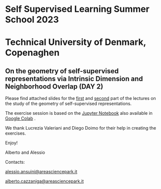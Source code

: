 # Self Supervised Learning Summer School 2023
# Technical University of Denmark, Copenaghen

## On the geometry of self-supervised representations via Intrinsic Dimension and Neighborhood Overlap (DAY 2)

Please find attached slides for the [first](https://github.com/AlbertoCazzaniga/DTU_SUMMER_SCHOOL_DAY2/blob/main/ML_Advanced_School_DAY2_PART1.pdf) and [second](https://github.com/AlbertoCazzaniga/DTU_SUMMER_SCHOOL_DAY2/blob/main/ML_Advanced_School_DAY2_PART2.pdf) part of the lectures on the study of the geometry of self-supervised representations.

The exercise session is based on the [Jupyter Notebook](https://github.com/AlbertoCazzaniga/DTU_SUMMER_SCHOOL_DAY2/blob/main/DTU_SUMMER_SCHOOL_DAY2.ipynb) also available in [Google Colab](https://colab.research.google.com/drive/14zVCiZjLGTpmXp-qv--vE0ZIf0d4yI8t#scrollTo=746DsUFBdRB_) .

We thank Lucrezia Valeriani and Diego Doimo for their help in creating the exercises.

Enjoy!

Alberto and Alessio


Contacts: 

alessio.ansuini@areasciencepark.it 

alberto.cazzaniga@areasciencepark.it
